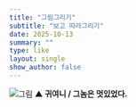```yaml
---
title: "그림그리기"
subtitle: "보고 따라그리기"
date: 2025-10-13
summary: ""
type: like
layout: single
show_author: false
---
```


![그림](hslike/drawing.jpg)
**▲ 귀여니 / 그놈은 멋있었다.**